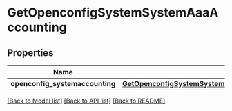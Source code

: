# GetOpenconfigSystemSystemAaaAccounting

## Properties
Name | Type | Description | Notes
------------ | ------------- | ------------- | -------------
**openconfig_systemaccounting** | [**GetOpenconfigSystemSystemOpenconfigsystemsystemAaaAccounting**](GetOpenconfigSystemSystemOpenconfigsystemsystemAaaAccounting.md) |  | [optional] 

[[Back to Model list]](../README.md#documentation-for-models) [[Back to API list]](../README.md#documentation-for-api-endpoints) [[Back to README]](../README.md)


